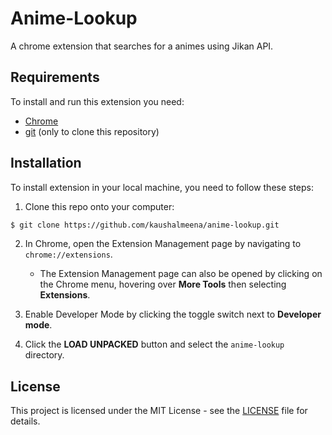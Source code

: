 # Anime-Lookup

A chrome extension that searches for a animes using Jikan API.

## Requirements

To install and run this extension you need:

- [Chrome](https://www.google.com/chrome/ "Chrome")
- [git](https://git-scm.com/downloads "git") (only to clone this repository)

## Installation

To install extension in your local machine, you need to follow these steps:

1. Clone this repo onto your computer:

```bash
$ git clone https://github.com/kaushalmeena/anime-lookup.git
```

2. In Chrome, open the Extension Management page by navigating to `chrome://extensions`.

   - The Extension Management page can also be opened by clicking on the Chrome menu, hovering over **More Tools** then selecting **Extensions**.

3. Enable Developer Mode by clicking the toggle switch next to **Developer mode**.

4. Click the **LOAD UNPACKED** button and select the `anime-lookup` directory.

## License

This project is licensed under the MIT License - see the [LICENSE](LICENSE) file for details.
